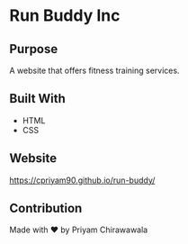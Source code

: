 # Run Buddy Inc

## Purpose
A website that offers fitness training services.

## Built With
* HTML
* CSS

## Website
https://cpriyam90.github.io/run-buddy/

## Contribution
Made with ❤️ by Priyam Chirawawala
